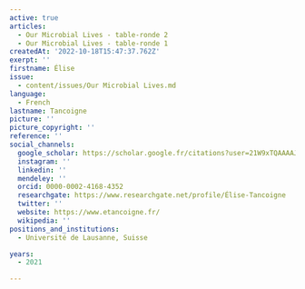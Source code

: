```yaml
---
active: true
articles:
  - Our Microbial Lives - table-ronde 2
  - Our Microbial Lives - table-ronde 1
createdAt: '2022-10-18T15:47:37.762Z'
exerpt: ''
firstname: Élise
issue:
  - content/issues/Our Microbial Lives.md
language:
  - French
lastname: Tancoigne
picture: ''
picture_copyright: ''
reference: ''
social_channels:
  google_scholar: https://scholar.google.fr/citations?user=21W9xTQAAAAJ&hl=fr
  instagram: ''
  linkedin: ''
  mendeley: ''
  orcid: 0000-0002-4168-4352
  researchgate: https://www.researchgate.net/profile/Élise-Tancoigne
  twitter: ''
  website: https://www.etancoigne.fr/
  wikipedia: ''
positions_and_institutions:
  - Université de Lausanne, Suisse

years:
  - 2021

---
```

